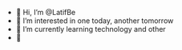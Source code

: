 - 👋 Hi, I’m @LatifBe
- 👀 I’m interested in one today, another tomorrow
- 🌱 I’m currently learning technology and other
- 💞️ 

<!---
LatifBe/LatifBe is a ✨ special ✨ repository because its `README.md` (this file) appears on your GitHub profile.
You can click the Preview link to take a look at your changes.
--->
